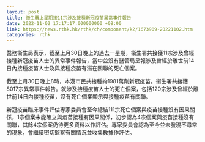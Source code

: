 ```yaml
---
layout: post
title: 衞生署上星期接11宗涉及接種新冠疫苗異常事件報告
date: 2022-11-02 17:17:17.000000000 +08:00
link: https://news.rthk.hk/rthk/ch/component/k2/1673909-20221102.htm
categories: rthk
---
```


醫務衞生局表示，截至上月30日晚上的過去一星期，衞生署共接獲11宗涉及曾經接種新冠疫苗人士的異常事件報告，當中並沒有醫管局呈報涉及曾經於離世前14日內接種疫苗人士及與接種疫苗有潛在關聯的死亡個案。

截至上月30日晚上8時，本港市民共接種約1981萬劑新冠疫苗。衞生署共接獲8017宗異常事件報告。就涉及接種疫苗人士的死亡個案，包括120宗涉及曾經於離世前14日內接種疫苗，沒有死亡個案顯示與接種疫苗有關聯。

新冠疫苗臨床事件評估專家委員會至今總結111宗死亡個案與疫苗接種沒有因果關係，1宗個案未能確立與疫苗接種有因果關係，初步認為4宗個案與疫苗接種沒有關聯，其餘4宗個案仍待更多資料以作評估。專家委員會認為至今並未發現不尋常的現象，會繼續密切監察有關情況並收集數據作評估。
